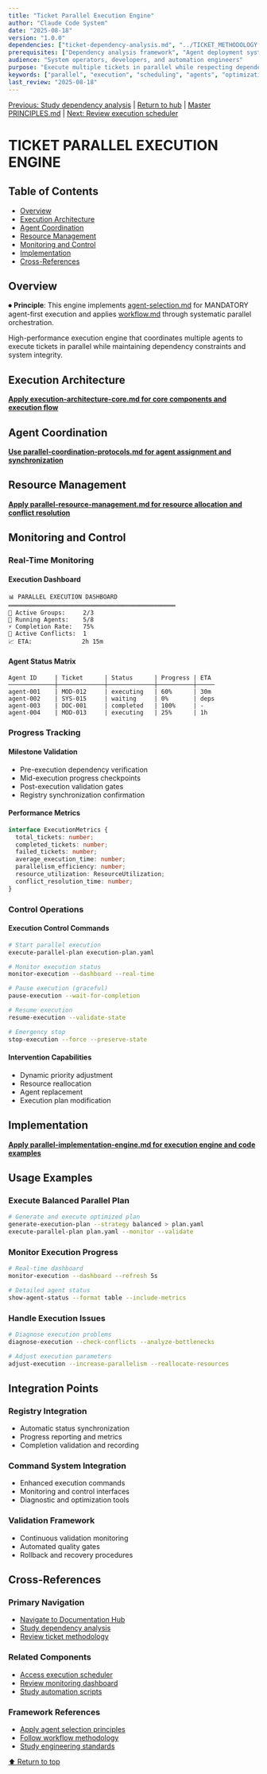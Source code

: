 ```yaml
---
title: "Ticket Parallel Execution Engine"
author: "Claude Code System"
date: "2025-08-18"
version: "1.0.0"
dependencies: ["ticket-dependency-analysis.md", "../TICKET_METHODOLOGY.md", "../../principles/agent-selection.md"]
prerequisites: ["Dependency analysis framework", "Agent deployment system", "Execution monitoring"]
audience: "System operators, developers, and automation engineers"
purpose: "Execute multiple tickets in parallel while respecting dependencies and resource constraints"
keywords: ["parallel", "execution", "scheduling", "agents", "optimization", "monitoring", "coordination"]
last_review: "2025-08-18"
---
```


[Previous: Study dependency analysis](ticket-dependency-analysis.md) | [Return to hub](../../index.md) | [Master PRINCIPLES.md](../../PRINCIPLES.md) | [Next: Review execution scheduler](ticket-execution-scheduler.md)

# TICKET PARALLEL EXECUTION ENGINE

## Table of Contents
- [Overview](#overview)
- [Execution Architecture](#execution-architecture)
- [Agent Coordination](#agent-coordination)
- [Resource Management](#resource-management)
- [Monitoring and Control](#monitoring-and-control)
- [Implementation](#implementation)
- [Cross-References](#cross-references)

## Overview

⏺ **Principle**: This engine implements [agent-selection.md](../../principles/agent-selection.md) for MANDATORY agent-first execution and applies [workflow.md](../../principles/workflow.md) through systematic parallel orchestration.

High-performance execution engine that coordinates multiple agents to execute tickets in parallel while maintaining dependency constraints and system integrity.

## Execution Architecture

**[Apply execution-architecture-core.md for core components and execution flow](../../components/execution-architecture-core.md)**

## Agent Coordination

**[Use parallel-coordination-protocols.md for agent assignment and synchronization](../../components/parallel-coordination-protocols.md)**

## Resource Management

**[Apply parallel-resource-management.md for resource allocation and conflict resolution](../../components/parallel-resource-management.md)**

## Monitoring and Control

### Real-Time Monitoring

#### Execution Dashboard
```
📊 PARALLEL EXECUTION DASHBOARD
═══════════════════════════════════════════════
🎯 Active Groups:     2/3
🔄 Running Agents:    5/8
⚡ Completion Rate:   75%
🚨 Active Conflicts:  1
📈 ETA:              2h 15m
```

#### Agent Status Matrix
```
Agent ID     | Ticket      | Status      | Progress | ETA
─────────────┼─────────────┼─────────────┼──────────┼─────
agent-001    | MOD-012     | executing   | 60%      | 30m
agent-002    | SYS-015     | waiting     | 0%       | deps
agent-003    | DOC-001     | completed   | 100%     | -
agent-004    | MOD-013     | executing   | 25%      | 1h
```

### Progress Tracking

#### Milestone Validation
- Pre-execution dependency verification
- Mid-execution progress checkpoints
- Post-execution validation gates
- Registry synchronization confirmation

#### Performance Metrics
```typescript
interface ExecutionMetrics {
  total_tickets: number;
  completed_tickets: number;
  failed_tickets: number;
  average_execution_time: number;
  parallelism_efficiency: number;
  resource_utilization: ResourceUtilization;
  conflict_resolution_time: number;
}
```

### Control Operations

#### Execution Control Commands
```bash
# Start parallel execution
execute-parallel-plan execution-plan.yaml

# Monitor execution status
monitor-execution --dashboard --real-time

# Pause execution (graceful)
pause-execution --wait-for-completion

# Resume execution
resume-execution --validate-state

# Emergency stop
stop-execution --force --preserve-state
```

#### Intervention Capabilities
- Dynamic priority adjustment
- Resource reallocation
- Agent replacement
- Execution plan modification

## Implementation

**[Apply parallel-implementation-engine.md for execution engine and code examples](../../components/parallel-implementation-engine.md)**

## Usage Examples

### Execute Balanced Parallel Plan
```bash
# Generate and execute optimized plan
generate-execution-plan --strategy balanced > plan.yaml
execute-parallel-plan plan.yaml --monitor --validate
```

### Monitor Execution Progress
```bash
# Real-time dashboard
monitor-execution --dashboard --refresh 5s

# Detailed agent status
show-agent-status --format table --include-metrics
```

### Handle Execution Issues
```bash
# Diagnose execution problems
diagnose-execution --check-conflicts --analyze-bottlenecks

# Adjust execution parameters
adjust-execution --increase-parallelism --reallocate-resources
```

## Integration Points

### Registry Integration
- Automatic status synchronization
- Progress reporting and metrics
- Completion validation and recording

### Command System Integration
- Enhanced execution commands
- Monitoring and control interfaces
- Diagnostic and optimization tools

### Validation Framework
- Continuous validation monitoring
- Automated quality gates
- Rollback and recovery procedures

## Cross-References

### Primary Navigation
- [Navigate to Documentation Hub](../../index.md)
- [Study dependency analysis](ticket-dependency-analysis.md)
- [Review ticket methodology](../TICKET_METHODOLOGY.md)

### Related Components
- [Access execution scheduler](ticket-execution-scheduler.md)
- [Review monitoring dashboard](ticket-metrics-dashboard.md)
- [Study automation scripts](ticket-automation-scripts.md)

### Framework References
- [Apply agent selection principles](../../principles/agent-selection.md)
- [Follow workflow methodology](../../principles/workflow.md)
- [Study engineering standards](../../principles/engineering.md)

[⬆ Return to top](#ticket-parallel-execution-engine)